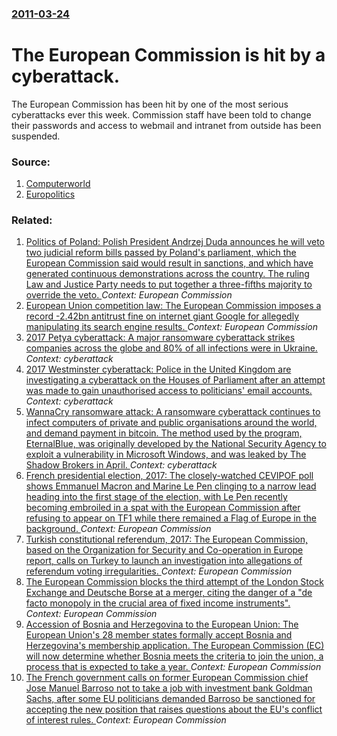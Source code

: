 ### [2011-03-24](/news/2011/03/24/index.md)

# The European Commission is hit by a cyberattack. 

The European Commission has been hit by one of the most serious cyberattacks ever this week. Commission staff have been told to change their passwords and access to webmail and intranet from outside has been suspended.


### Source:

1. [Computerworld](http://www.computerworld.com/s/article/9215041/European_Commission_hit_by_cyberattack)
2. [Europolitics](http://www.europolitics.info/institutions/cyber-attack-hits-commission-art299419-36.html)

### Related:

1. [Politics of Poland: Polish President Andrzej Duda announces he will veto two judicial reform bills passed by Poland's parliament, which the European Commission said would result in sanctions, and which have generated continuous demonstrations across the country. The ruling Law and Justice Party needs to put together a three-fifths majority to override the veto. ](/news/2017/07/24/politics-of-poland-polish-president-andrzej-duda-announces-he-will-veto-two-judicial-reform-bills-passed-by-poland-s-parliament-which-the.md) _Context: European Commission_
2. [European Union competition law: The European Commission imposes a record -2.42bn antitrust fine on internet giant Google for allegedly manipulating its search engine results. ](/news/2017/06/27/european-union-competition-law-the-european-commission-imposes-a-record-2-42bn-antitrust-fine-on-internet-giant-google-for-allegedly-man.md) _Context: European Commission_
3. [2017 Petya cyberattack: A major ransomware cyberattack strikes companies across the globe and 80% of all infections were in Ukraine. ](/news/2017/06/27/2017-petya-cyberattack-a-major-ransomware-cyberattack-strikes-companies-across-the-globe-and-80-of-all-infections-were-in-ukraine.md) _Context: cyberattack_
4. [2017 Westminster cyberattack: Police in the United Kingdom are investigating a cyberattack on the Houses of Parliament after an attempt was made to gain unauthorised access to politicians' email accounts. ](/news/2017/06/24/2017-westminster-cyberattack-police-in-the-united-kingdom-are-investigating-a-cyberattack-on-the-houses-of-parliament-after-an-attempt-was.md) _Context: cyberattack_
5. [WannaCry ransomware attack: A ransomware cyberattack continues to infect computers of private and public organisations around the world, and demand payment in bitcoin. The method used by the program, EternalBlue, was originally developed by the National Security Agency to exploit a vulnerability in Microsoft Windows, and was leaked by The Shadow Brokers in April. ](/news/2017/05/13/wannacry-ransomware-attack-a-ransomware-cyberattack-continues-to-infect-computers-of-private-and-public-organisations-around-the-world-and.md) _Context: cyberattack_
6. [French presidential election, 2017: The closely-watched CEVIPOF poll shows Emmanuel Macron and Marine Le Pen clinging to a narrow lead heading into the first stage of the election, with Le Pen recently becoming embroiled in a spat with the European Commission after refusing to appear on TF1 while there remained a Flag of Europe in the background. ](/news/2017/04/19/french-presidential-election-2017-the-closely-watched-cevipof-poll-shows-emmanuel-macron-and-marine-le-pen-clinging-to-a-narrow-lead-headi.md) _Context: European Commission_
7. [Turkish constitutional referendum, 2017: The European Commission, based on the Organization for Security and Co-operation in Europe report, calls on Turkey to launch an investigation into allegations of referendum voting irregularities. ](/news/2017/04/18/turkish-constitutional-referendum-2017-the-european-commission-based-on-the-organization-for-security-and-co-operation-in-europe-report.md) _Context: European Commission_
8. [The European Commission blocks the third attempt of the London Stock Exchange and Deutsche Borse at a merger, citing the danger of a "de facto monopoly in the crucial area of fixed income instruments". ](/news/2017/03/29/the-european-commission-blocks-the-third-attempt-of-the-london-stock-exchange-and-deutsche-baprse-at-a-merger-citing-the-danger-of-a-de-fa.md) _Context: European Commission_
9. [Accession of Bosnia and Herzegovina to the European Union: The European Union's 28 member states formally accept Bosnia and Herzegovina's membership application. The European Commission (EC) will now determine whether Bosnia meets the criteria to join the union, a process that is expected to take a year. ](/news/2016/09/20/accession-of-bosnia-and-herzegovina-to-the-european-union-the-european-union-s-28-member-states-formally-accept-bosnia-and-herzegovina-s-me.md) _Context: European Commission_
10. [The French government calls on former European Commission chief Jose Manuel Barroso not to take a job with investment bank Goldman Sachs, after some EU politicians demanded Barroso be sanctioned for accepting the new position that raises questions about the EU's conflict of interest rules. ](/news/2016/07/14/the-french-government-calls-on-former-european-commission-chief-josa-c-manuel-barroso-not-to-take-a-job-with-investment-bank-goldman-sachs-a.md) _Context: European Commission_
